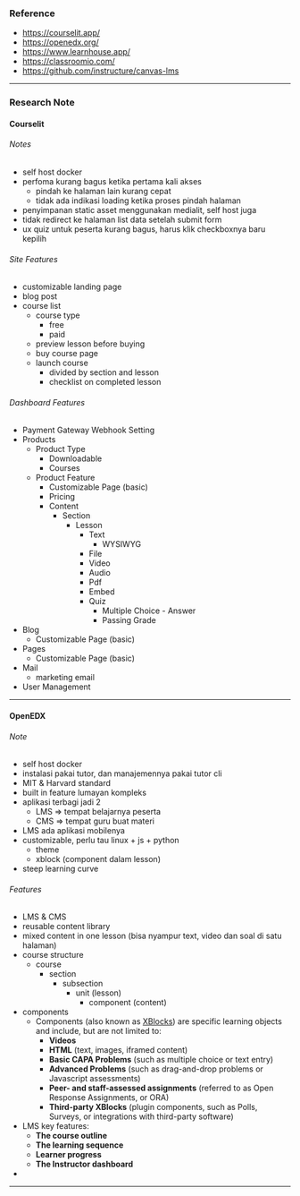 
### Reference

- https://courselit.app/
- https://openedx.org/
- https://www.learnhouse.app/
- https://classroomio.com/
- https://github.com/instructure/canvas-lms

---
### Research Note

#### Courselit

###### Notes
- self host docker
- perfoma kurang bagus ketika pertama kali akses
	- pindah ke halaman lain kurang cepat
	- tidak ada indikasi loading ketika proses pindah halaman
- penyimpanan static asset menggunakan medialit, self host juga
- tidak redirect ke halaman list data setelah submit form
- ux quiz untuk peserta kurang bagus, harus klik checkboxnya baru kepilih

###### Site Features
- customizable landing page
- blog post
- course list
	- course type
		- free
		- paid
	- preview lesson before buying
	- buy course page
	- launch course
		- divided by section and lesson
		- checklist on completed lesson
###### Dashboard Features
- Payment Gateway Webhook Setting
- Products
	- Product Type
		- Downloadable
		- Courses
	- Product Feature
		- Customizable Page (basic)
		- Pricing
		- Content
			- Section
				- Lesson
					- Text
						- WYSIWYG
					- File
					- Video
					- Audio
					- Pdf
					- Embed
					- Quiz 
						- Multiple Choice - Answer
						- Passing Grade
- Blog
	- Customizable Page (basic)
- Pages
	- Customizable Page (basic)
- Mail
	- marketing email
- User Management

---
#### OpenEDX

###### Note
- self host docker
- instalasi pakai tutor, dan manajemennya pakai tutor cli
- MIT & Harvard standard
- built in feature lumayan kompleks
- aplikasi terbagi jadi 2
	- LMS => tempat belajarnya peserta
	- CMS => tempat guru buat materi
- LMS ada aplikasi mobilenya
- customizable, perlu tau linux + js + python
	- theme
	- xblock (component dalam lesson)
- steep learning curve

###### Features
- LMS & CMS
- reusable content library
- mixed content in one lesson (bisa nyampur text, video dan soal di satu halaman)
- course structure
	- course
		- section
			- subsection
				- unit (lesson)
					- component (content)
- components
	- Components (also known as [XBlocks](http://local.edly.io/xblock/07c8d8e217e04f8ca2f10bbd3cb36980)) are specific learning objects and include, but are not limited to:
		- **Videos**
		- **HTML** (text, images, iframed content)
		- **Basic CAPA Problems** (such as multiple choice or text entry)
		- **Advanced Problems** (such as drag-and-drop problems or Javascript assessments)
		- **Peer- and staff-assessed assignments** (referred to as Open Response Assignments, or ORA)
		- **Third-party XBlocks** (plugin components, such as Polls, Surveys, or integrations with third-party software)
- LMS key features:
	- **The course outline**
	- **The learning sequence**
	- **Learner progress**
	- **The Instructor dashboard**
- 

---
